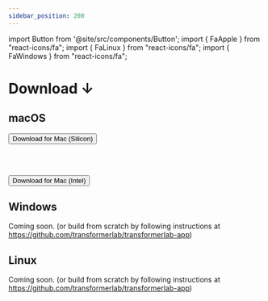 ```yaml
---
sidebar_position: 200
---
```


import Button from '@site/src/components/Button';
import { FaApple } from "react-icons/fa";
import { FaLinux } from "react-icons/fa";
import { FaWindows } from "react-icons/fa";

# Download ↓

## <FaApple /> macOS

<a href="https://github.com/transformerlab/transformerlab-app/releases/download/v0.2.1/Transformer-Lab-0.2.1-arm64.dmg">
  <Button>Download for <FaApple /> Mac (Silicon)</Button>
  </a>

<br/><br/>

<a href="https://github.com/transformerlab/transformerlab-app/releases/download/v0.2.1/Transformer-Lab-0.2.1.dmg">
  <Button>Download for <FaApple /> Mac (Intel)</Button>
  </a>

## <FaWindows/> Windows

Coming soon. (or build from scratch by following instructions at https://github.com/transformerlab/transformerlab-app)

## <FaLinux/> Linux

Coming soon. (or build from scratch by following instructions at https://github.com/transformerlab/transformerlab-app)
